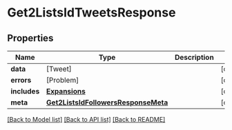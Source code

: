 # Get2ListsIdTweetsResponse

## Properties
Name | Type | Description | Notes
------------ | ------------- | ------------- | -------------
**data** | [Tweet] |  | [optional] 
**errors** | [Problem] |  | [optional] 
**includes** | [**Expansions**](Expansions.md) |  | [optional] 
**meta** | [**Get2ListsIdFollowersResponseMeta**](Get2ListsIdFollowersResponseMeta.md) |  | [optional] 

[[Back to Model list]](../README.md#documentation-for-models) [[Back to API list]](../README.md#documentation-for-api-endpoints) [[Back to README]](../README.md)


